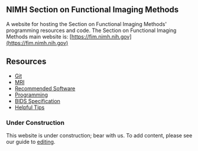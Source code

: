## NIMH Section on Functional Imaging Methods
A website for hosting the Section on Functional Imaging Methods' programming
resources and code.
The Section on Functional Imaging Methods main website is: [https://fim.nimh.nih.gov](https://fim.nimh.nih.gov)

## Resources

- [Git][1]
- [MRI][mri]
- [Recommended Software][software]
- [Programming][programming]
- [BIDS Specification][bids]
- [Helpful Tips][tips]

### Under Construction
This website is under construction; bear with us.
To add content, please see our guide to [editing][2].

[1]: <git.md>
[mri]: <mri.md>
[2]: <editing.md>
[software]: <software.md>
[programming]: <programming.md>
[bids]: <https://bids-specification.readthedocs.io/en/stable/>
[tips]: <tips.md>
